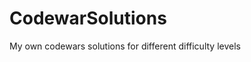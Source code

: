 # CodewarSolutions
My own codewars solutions for different difficulty levels
<a href='https://www.codewars.com/users/oebs/badges/large'></a>

